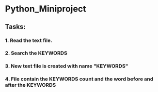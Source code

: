 # Python_Miniproject

## Tasks:
###  1. Read the text file.
###  2. Search the KEYWORDS
###  3. New text file is created with name "KEYWORDS"
###  4. File contain the KEYWORDS count and the word before and after the KEYWORDS
